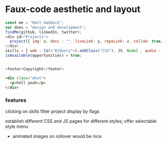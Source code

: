
# Faux-code aesthetic and layout

```js
const me = "Matt Haddock";
var does = "design and development";
findMe(github, linkedIn, twitter);
<div id="Projects">
  project({ img: x, desc : "", liveLink: y, repoLink: z, collab: true, flag1 = "", flag2 = "" });
</div>
skills = { web : [$(<"#jQuery">).addClass("CSS"), JS, Node] , audio : (live.engineer && Ableton, QLab) , other : [Photoshop , Excel] };
isAvailable(opportunities) = true;


<footer>Copyright</footer>
```

```html
<div class="whut">
  <p>hell yeah</p>
</div>
```

### features
clicking on skills filter project display by flags

establish different CSS and JS pages for different styles; offer selectable style menu

- animated images on rollover would be nice